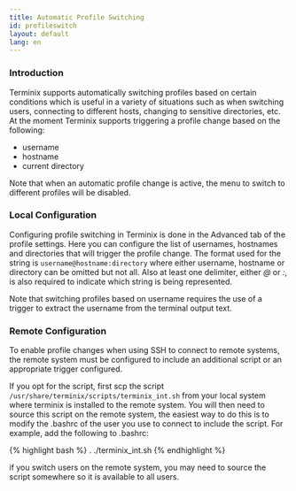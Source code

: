 ```yaml
---
title: Automatic Profile Switching
id: profileswitch
layout: default
lang: en
---
```

### Introduction

Terminix supports automatically switching profiles based on certain conditions which is useful in a variety of situations such as when switching users, connecting to different hosts, changing to sensitive directories, etc. At the moment Terminix supports triggering a profile change based on the following:

* username
* hostname
* current directory

Note that when an automatic profile change is active, the menu to switch to different profiles will be disabled.

### Local Configuration

Configuring profile switching in Terminix is done in the Advanced tab of the profile settings. Here you can configure the list of usernames, hostnames and directories that will trigger the profile change. The format used for the string is ```username@hostname:directory``` where either username, hostname or directory can be omitted but not all. Also at least one delimiter, either *@* or *:*, is also required to indicate which string is being represented.

Note that switching profiles based on username requires the use of a trigger to extract the username from the terminal output text.

### Remote Configuration

To enable profile changes when using SSH to connect to remote systems, the remote system must be configured to include an additional script or an appropriate trigger configured. 

If you opt for the script, first scp the script ```/usr/share/terminix/scripts/terminix_int.sh``` from your local system where terminix is installed to the remote system. You will then need to source this script on the remote system, the easiest way to do this is to modify the .bashrc of the user you use to connect to include the script. For example, add the following to .bashrc:

{% highlight bash %}
. ./terminix_int.sh
{% endhighlight %}

if you switch users on the remote system, you may need to source the script somewhere so it is available to all users.